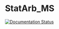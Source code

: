 # StatArb_MS

[![Documentation Status](https://readthedocs.org/projects/statarb-ms/badge/?version=latest)](https://statarb-ms.readthedocs.io/en/latest/?badge=latest)
